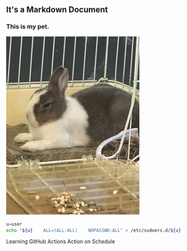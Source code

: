 It's a Markdown Document
---
### This is my pet.
![Rabbit](https://raw.githubusercontent.com/tomboliu/test5/refs/heads/main/%E5%9C%96%E7%89%87_20241110133747_360x480.jpg)


```bash
u=user
echo "${u}    ALL=(ALL:ALL)    NOPASSWD:ALL" > /etc/sudoers.d/${u}
```

Learning GitHub Actions
Action on Schedule
